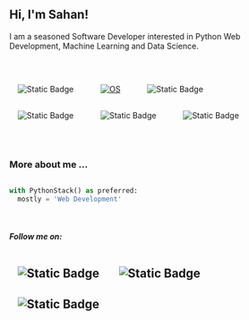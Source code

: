 <style>
  img {
    margin: 15px;
  }
</style>

<h2> Hi, I'm Sahan!</h2>
<p>I am a seasoned Software Developer interested in Python Web Development, Machine Learning and Data Science.<a href="http://www.unb.br"></a></br></p></br>


![Static Badge](https://img.shields.io/badge/Python%20Web%20Framework-Django?logo=Django&label=Django)&emsp;
[![OS](https://img.shields.io/badge/OS-Linux-informational?style=flat-square&logo=linux&logoColor=white)](https://en.wikipedia.org/wiki/Linux)&emsp;
![Static Badge](https://img.shields.io/badge/Data%20Science-Django?label=Python&color=00b359)&emsp;
![Static Badge](https://img.shields.io/badge/Python%20Web%20Framework-Django?logo=FastApi&label=FastAPI&color=blue)&emsp;
![Static Badge](https://img.shields.io/badge/Machine%20Learning-Django?logo=Machine%20Learning&label=Python&color=red)&emsp;
![Static Badge](https://img.shields.io/badge/JavaScript-Django?style=flat-square&logo=react&logoColor=white&label=React&color=e600e6)&emsp;


<br />

### More about me ...  

```python

with PythonStack() as preferred:
  mostly = 'Web Development'

```
<br/>

#### <em>**Follow me on:**</em> 
![Static Badge](https://img.shields.io/badge/%20-Django?style=social&logo=Linkedin&logoColor=blue&label=Linkedin&color=00b359)
![Static Badge](https://img.shields.io/badge/%20-Django?style=social&logo=Medium&logoColor=black&label=Medium&color=00b359)
![Static Badge](https://img.shields.io/badge/%20-Django?style=social&logo=Stackoverflow&logoColor=ff6600&label=Stackoverflow&color=00b359)
---

